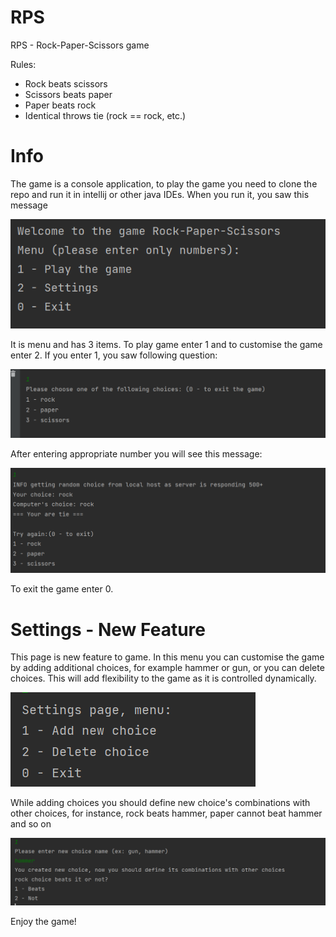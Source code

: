 # RPS
RPS - Rock-Paper-Scissors game

Rules:

- Rock beats scissors
- Scissors beats paper
- Paper beats rock
- Identical throws tie (rock == rock, etc.)

# Info
The game is a console application, to play the game you need to clone the repo and run it in intellij or other java IDEs. 
When you run it, you saw this message

![alt text](src/main/resources/images/Screenshot_2.png)

It is menu and has 3 items. To play game enter 1 and to customise the game enter 2. If you enter 1, you saw following question:

![alt text](src/main/resources/images/Screenshot_1.png)

After entering appropriate number you will see this message:

![alt text](src/main/resources/images/Screenshot_3.png)

To exit the game enter 0.

# Settings - New Feature
This page is new feature to game. In this menu you can customise the game by
adding additional choices, for example hammer or gun, or you can delete choices.
This will add flexibility to the game as it is controlled dynamically.

![alt text](src/main/resources/images/Screenshot_4.png)

While adding choices you should define new choice's combinations with
other choices, for instance, rock beats hammer, paper cannot beat hammer and so on

![alt text](src/main/resources/images/Screenshot_5.png)

Enjoy the game!

